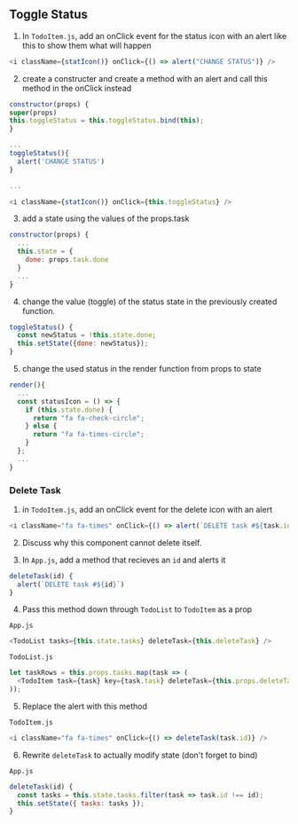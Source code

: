 ## Toggle Status

1. In `TodoItem.js`, add an onClick event for the status icon with an alert like this to show them what will happen

```javascript
<i className={statIcon()} onClick={() => alert("CHANGE STATUS")} />
```

2. create a constructer and create a method with an alert and call this method in the onClick instead

```javascript
constructor(props) {
super(props)
this.toggleStatus = this.toggleStatus.bind(this);
}

...
toggleStatus(){
  alert('CHANGE STATUS')
}

...

<i className={statIcon()} onClick={this.toggleStatus} />
```

3. add a state using the values of the props.task

```javascript
constructor(props) {
  ...
  this.state = {
    done: props.task.done
  }
  ...
}
```

4. change the value (toggle) of the status state in the previously created function.

```javascript
toggleStatus() {
  const newStatus = !this.state.done;
  this.setState({done: newStatus});
}
```

5. change the used status in the render function from props to state

```javascript
render(){
  ...
  const statusIcon = () => {
    if (this.state.done) {
      return "fa fa-check-circle";
    } else {
      return "fa fa-times-circle";
    }
  };
  ...
}
```

### Delete Task

1. in `TodoItem.js`, add an onClick event for the delete icon with an alert

```javascript
<i className="fa fa-times" onClick={() => alert(`DELETE task #${task.id}`)} />
```

2. Discuss why this component cannot delete itself.

3. In `App.js`, add a method that recieves an `id` and alerts it

```javascript
deleteTask(id) {
  alert(`DELETE task #${id}`)
}
```

4. Pass this method down through `TodoList` to `TodoItem` as a prop

`App.js`

```javascript
<TodoList tasks={this.state.tasks} deleteTask={this.deleteTask} />
```

`TodoList.js`

```javascript
let taskRows = this.props.tasks.map(task => (
  <TodoItem task={task} key={task.task} deleteTask={this.props.deleteTask} />
));
```

5. Replace the alert with this method

`TodoItem.js`

```javascript
<i className="fa fa-times" onClick={() => deleteTask(task.id)} />
```

6. Rewrite `deleteTask` to actually modify state (don't forget to bind)

`App.js`

```javascript
deleteTask(id) {
  const tasks = this.state.tasks.filter(task => task.id !== id);
  this.setState({ tasks: tasks });
}
```
